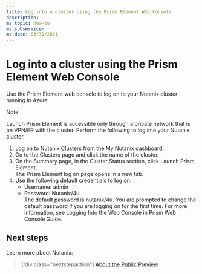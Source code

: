 ```yaml
---
title: Log into a cluster using the Prism Element Web Console
description: 
ms.topic: how-to
ms.subservice:  
ms.date: 03/31/2021
---
```


# Log into a cluster using the Prism Element Web Console
Use the Prism Element web console to log on to your Nutanix cluster running in Azure.
> [!NOTE]
> Launch Prism Element is accessible only through a private network that is on VPN/ER 
with the cluster.
Perform the following to log into your Nutanix cluster.
1. Log on to Nutanix Clusters from the My Nutanix dashboard.
2. Go to the Clusters page and click the name of the cluster.
3. On the Summary page, in the Cluster Status section, click Launch Prism Element.  
The Prism Element log on page opens in a new tab.
1. Use the following default credentials to log on.
    * Username: admin
    * Password: Nutanix/4u  
      The default password is nutanix/4u. You are prompted to change the default password if you are logging on for the first time.
      For more information, see Logging Into the Web Console in Prism Web Console Guide.

## Next steps

Learn more about Nutanix:

> [!div class="nextstepaction"]
> [About the Public Preview](about-the-public-preview.md)
